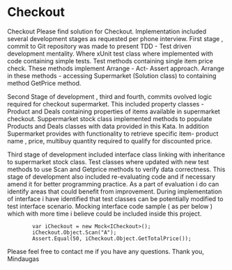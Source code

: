 # Checkout
Checkout
Please find solution for Checkout.
Implementation included several development stages as requested per phone interview. 
First stage , commit to Git repository was made to present TDD - Test driven development mentality. 
Where xUnit test class where implemented with code containing simple tests.
Test methods containing single item price check. These methods implement Arrange - Act-  Assert approach. Arrange 
in these methods - accessing Supermarket (Solution class) to containing method GetPrice method.

Second Stage of development , third and fourth, commits ovolved logic required for checkout supermarket. 
This included property classes - Product and Deals containing properties of items available in supermarket checkout. 
Suppermarket stock class implemented methods to populate Products and Deals classes with data provided in this Kata. 
In addition Supermarket provides with functionality to retrieve specific item- product name , price, multibuy quantity 
required to qualify for discounted price.

Third stage of development included interface class linking with inheritance to supermarket stock class. Test classes where updated with new test methods to use Scan and Getprice methods to verify data correctness. This stage of development also included re-evaluating code and if necessary amend it for better programming practice. As a part of evaluation i do can identify areas that could benefit from improvement. During implementation of interface i have identified that test classes can be potentially modified to test interface scenario. Mocking interface code sample ( as per below ) which with more time i believe could be included inside this project. 

            var iCheckout = new Mock<ICheckout>();
            iCheckout.Object.Scan("A");
            Assert.Equal(50, iCheckout.Object.GetTotalPrice());


Please feel free to contact me if you have any questions.
Thank you,
Mindaugas 

